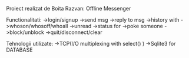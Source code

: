 Proiect realizat de Boita Razvan: Offline Messenger

Functionalitati:
  ->login/signup
  ->send msg
  ->reply to msg
  ->history with 
  ->whoson/whosoff/whoall
  ->unread
  ->status for
  ->poke someone
  ->block/unblock
  ->quit/disconnect/clear

Tehnologii utilizate:
  ->TCP(I/O multiplexing with select() )
  ->Sqlite3 for DATABASE
